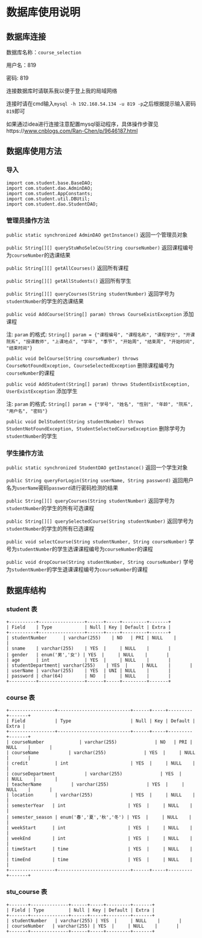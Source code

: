 # 数据库使用说明

## 数据库连接

数据库名称：`course_selection`

用户名：819

密码: 819

连接数据库时请联系我以便于登上我的局域网络

连接时请在cmd输入`mysql -h 192.168.54.134 -u 819 -p`之后根据提示输入密码`819`即可

如果通过idea进行连接注意配置mysql驱动程序，具体操作步骤见https://www.cnblogs.com/Ran-Chen/p/9646187.html

## 数据库使用方法

### 导入
    import com.student.base.BaseDAO;
    import com.student.dao.AdminDAO;
    import com.student.AppConstants;
    import com.student.util.DBUtil;
    import com.student.dao.StudentDAO;

### 管理员操作方法
`public static synchronized AdminDAO getInstance()` 返回一个管理员对象

`public String[][] queryStuWhoSeleCou(String courseNumber)` 返回课程编号为`courseNumber`的选课结果

`public String[][] getAllCourses()` 返回所有课程

`public String[][] getAllStudents()` 返回所有学生

`public String[][] queryCourses(String studentNumber)` 返回学号为`studentNumber`的学生的选课结果

`public void AddCourse(String[] param) throws CourseExistException` 添加课程 

注: `param` 的格式: `String[] param = {"课程编号", "课程名称", "课程学分", "开课院系", "授课教师", "上课地点", "学年", "季节", "开始周", "结束周", "开始时间", "结束时间"}`

`public void DelCourse(String courseNumber) throws CourseNotFoundException, CourseSelectedException` 删除课程编号为`courseNumber`的课程

`public void AddStudent(String[] param) throws StudentExistException, UserExistException` 添加学生

注: `param` 的格式: `String[] param = {"学号", "姓名", "性别", "年龄", "院系", "用户名", "密码"}`

`public void DelStudent(String studentNumber) throws StudentNotFoundException, StudentSelectedCourseException` 删除学号为`studentNumber`的学生

### 学生操作方法

`public static synchronized StudentDAO getInstance()` 返回一个学生对象

`public String queryForLogin(String userName, String password)` 返回用户名为`userName`密码`password`进行密码检测的结果

`public String[][] queryCourses(String studentNumber)` 返回学号为`studentNumber`的学生的所有可选课程

`public String[][] querySelectedCourse(String studentNumber)` 返回学号为`studentNumber`的学生的所有已选课程

`public void selectCourse(String studentNumber, String courseNumber)` 学号为`studentNumber`的学生选课课程编号为`courseNumber`的课程

`public void dropCourse(String studentNumber, String courseNumber)` 学号为`studentNumber`的学生退课课程编号为`courseNumber`的课程

## 数据库结构

### student 表
    +----------+-----------------+------+-----+---------+-------+
    | Field    | Type            | Null | Key | Default | Extra |
    +----------+-----------------+------+-----+---------+-------+
    | studentNumber      | varchar(255)    | NO   | PRI | NULL    |       |
    | sname    | varchar(255)    | YES  |     | NULL    |       |
    | gender   | enum('男','女') | YES  |     | NULL    |       |
    | age      | int             | YES  |     | NULL    |       |
    | studentDepartment| varchar(255)    | YES  |     | NULL    |       |
    | userName | varchar(255)    | YES  | UNI | NULL    |       |
    | password | char(64)        | NO   |     | NULL    |       |
    +----------+-----------------+------+-----+---------+-------+

### course 表
    +-----------------+---------------------------+------+-----+---------+-------+
    | Field           | Type                      | Null | Key | Default | Extra |
    +-----------------+---------------------------+------+-----+---------+-------+
    | courseNumber             | varchar(255)              | NO   | PRI | NULL    |       |
    | courseName           | varchar(255)              | YES  |     | NULL    |       |
    | credit          | int                       | YES  |     | NULL    |       |
    | courseDepartment           | varchar(255)              | YES  |     | NULL    |       |
    | teacherName           | varchar(255)              | YES  |     | NULL    |       |
    | location        | varchar(255)              | YES  |     | NULL    |       |
    | semesterYear   | int                       | YES  |     | NULL    |       |
    | semester_season | enum('春','夏','秋','冬') | YES  |     | NULL    |       |
    | weekStart      | int                       | YES  |     | NULL    |       |
    | weekEnd        | int                       | YES  |     | NULL    |       |
    | timeStart      | time                      | YES  |     | NULL    |       |
    | timeEnd        | time                      | YES  |     | NULL    |       |
    +-----------------+---------------------------+------+-----+---------+-------+

### stu_course 表
    +-------+--------------+------+-----+---------+-------+
    | Field | Type         | Null | Key | Default | Extra |
    +-------+--------------+------+-----+---------+-------+
    | studentNumber   | varchar(255) | YES  |     | NULL    |       |
    | courseNumber   | varchar(255) | YES  |     | NULL    |       |
    +-------+--------------+------+-----+---------+-------+

